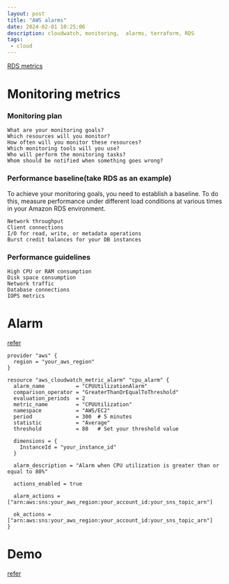 ```yaml
---
layout: post
title: "AWS alarms"
date: 2024-02-01 10:25:06
description: cloudwatch, monitoring,  alarms, terraform, RDS
tags:
 - cloud
---
```


[RDS metrics](https://docs.aws.amazon.com/AmazonCloudWatch/latest/monitoring/Best_Practice_Recommended_Alarms_AWS_Services.html#RDS)

# Monitoring metrics
###  Monitoring plan

```
What are your monitoring goals?
Which resources will you monitor?
How often will you monitor these resources?
Which monitoring tools will you use?
Who will perform the monitoring tasks?
Whom should be notified when something goes wrong?
```

### Performance baseline(take RDS as an example)
To achieve your monitoring goals, you need to establish a baseline. To do this, measure performance under different load conditions at various times in your Amazon RDS environment.

```
Network throughput
Client connections
I/O for read, write, or metadata operations
Burst credit balances for your DB instances
```
### Performance guidelines
```
High CPU or RAM consumption 
Disk space consumption
Network traffic 
Database connections 
IOPS metrics 
```

# Alarm
[refer](https://medium.com/@The_Anshuman/aws-cloudwatch-alarm-in-terraform-bb6e69ac922d)

```
provider "aws" {
  region = "your_aws_region"
}

resource "aws_cloudwatch_metric_alarm" "cpu_alarm" {
  alarm_name          = "CPUUtilizationAlarm"
  comparison_operator = "GreaterThanOrEqualToThreshold"
  evaluation_periods  = 2
  metric_name         = "CPUUtilization"
  namespace           = "AWS/EC2"
  period              = 300  # 5 minutes
  statistic           = "Average"
  threshold           = 80   # Set your threshold value

  dimensions = {
    InstanceId = "your_instance_id"
  }

  alarm_description = "Alarm when CPU utilization is greater than or equal to 80%"

  actions_enabled = true

  alarm_actions = ["arn:aws:sns:your_aws_region:your_account_id:your_sns_topic_arn"]

  ok_actions = ["arn:aws:sns:your_aws_region:your_account_id:your_sns_topic_arn"]
}
```

# Demo
[refer](https://github.com/cloudposse/terraform-aws-rds-cloudwatch-sns-alarms)

